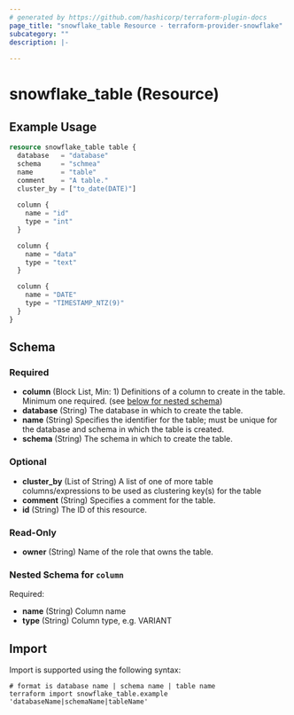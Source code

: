 ```yaml
---
# generated by https://github.com/hashicorp/terraform-plugin-docs
page_title: "snowflake_table Resource - terraform-provider-snowflake"
subcategory: ""
description: |-
  
---
```


# snowflake_table (Resource)



## Example Usage

```terraform
resource snowflake_table table {
  database   = "database"
  schema     = "schmea"
  name       = "table"
  comment    = "A table."
  cluster_by = ["to_date(DATE)"]
  
  column {
    name = "id"
    type = "int"
  }

  column {
    name = "data"
    type = "text"
  }

  column {
    name = "DATE"
    type = "TIMESTAMP_NTZ(9)"
  }
}
```

<!-- schema generated by tfplugindocs -->
## Schema

### Required

- **column** (Block List, Min: 1) Definitions of a column to create in the table. Minimum one required. (see [below for nested schema](#nestedblock--column))
- **database** (String) The database in which to create the table.
- **name** (String) Specifies the identifier for the table; must be unique for the database and schema in which the table is created.
- **schema** (String) The schema in which to create the table.

### Optional

- **cluster_by** (List of String) A list of one of more table columns/expressions to be used as clustering key(s) for the table
- **comment** (String) Specifies a comment for the table.
- **id** (String) The ID of this resource.

### Read-Only

- **owner** (String) Name of the role that owns the table.

<a id="nestedblock--column"></a>
### Nested Schema for `column`

Required:

- **name** (String) Column name
- **type** (String) Column type, e.g. VARIANT

## Import

Import is supported using the following syntax:

```shell
# format is database name | schema name | table name
terraform import snowflake_table.example 'databaseName|schemaName|tableName'
```
